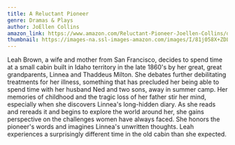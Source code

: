```yaml
---
title: A Reluctant Pioneer
genre: Dramas & Plays
author: JoEllen Collins
amazon_link: https://www.amazon.com/Reluctant-Pioneer-Joellen-Collins/dp/164895328X/ref=tmm_pap_swatch_0?_encoding=UTF8&qid=1642670222&sr=8-1
thumbnail: https://images-na.ssl-images-amazon.com/images/I/81j058X+ZDL.jpg
---
```

Leah Brown, a wife and mother from San Francisco, decides to spend time at a small cabin built in Idaho territory in the late 1860's by her great, great grandparents, Linnea and Thaddeus Milton. She debates further debilitating treatments for her illness, something that has precluded her being able to spend time with her husband Ned and two sons, away in summer camp. Her memories of childhood and the tragic loss of her father stir her mind, especially when she discovers Linnea's long-hidden diary. As she reads and rereads it and begins to explore the world around her, she gains perspective on the challenges women have always faced. She honors the pioneer's words and imagines Linnea's unwritten thoughts. Leah experiences a surprisingly different time in the old cabin than she expected.